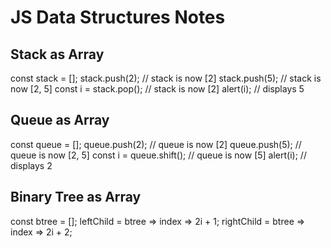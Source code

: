 # JS Data Structures Notes

## Stack as Array

const stack = [];
stack.push(2);       // stack is now [2]
stack.push(5);       // stack is now [2, 5]
const i = stack.pop(); // stack is now [2]
alert(i);            // displays 5

## Queue as Array

const queue = [];
queue.push(2);         // queue is now [2]
queue.push(5);         // queue is now [2, 5]
const i = queue.shift(); // queue is now [5]
alert(i);              // displays 2

## Binary Tree as Array

const btree = [];
leftChild = btree => index => 2i + 1;
rightChild = btree => index => 2i + 2;